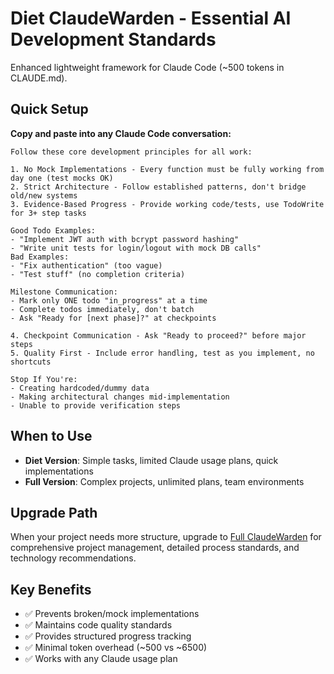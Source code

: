 # Diet ClaudeWarden - Essential AI Development Standards

Enhanced lightweight framework for Claude Code (~500 tokens in CLAUDE.md).

## Quick Setup

**Copy and paste into any Claude Code conversation:**

```
Follow these core development principles for all work:

1. No Mock Implementations - Every function must be fully working from day one (test mocks OK)
2. Strict Architecture - Follow established patterns, don't bridge old/new systems  
3. Evidence-Based Progress - Provide working code/tests, use TodoWrite for 3+ step tasks

Good Todo Examples:
- "Implement JWT auth with bcrypt password hashing"
- "Write unit tests for login/logout with mock DB calls"
Bad Examples:
- "Fix authentication" (too vague)
- "Test stuff" (no completion criteria)

Milestone Communication:
- Mark only ONE todo "in_progress" at a time
- Complete todos immediately, don't batch
- Ask "Ready for [next phase]?" at checkpoints

4. Checkpoint Communication - Ask "Ready to proceed?" before major steps
5. Quality First - Include error handling, test as you implement, no shortcuts

Stop If You're:
- Creating hardcoded/dummy data
- Making architectural changes mid-implementation
- Unable to provide verification steps
```

## When to Use

- **Diet Version**: Simple tasks, limited Claude usage plans, quick implementations
- **Full Version**: Complex projects, unlimited plans, team environments

## Upgrade Path

When your project needs more structure, upgrade to [Full ClaudeWarden](../full/) for comprehensive project management, detailed process standards, and technology recommendations.

## Key Benefits

- ✅ Prevents broken/mock implementations
- ✅ Maintains code quality standards  
- ✅ Provides structured progress tracking
- ✅ Minimal token overhead (~500 vs ~6500)
- ✅ Works with any Claude usage plan